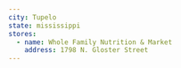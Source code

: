 ```yaml
---
city: Tupelo
state: mississippi
stores:
  - name: Whole Family Nutrition & Market
    address: 1798 N. Gloster Street
---
```

